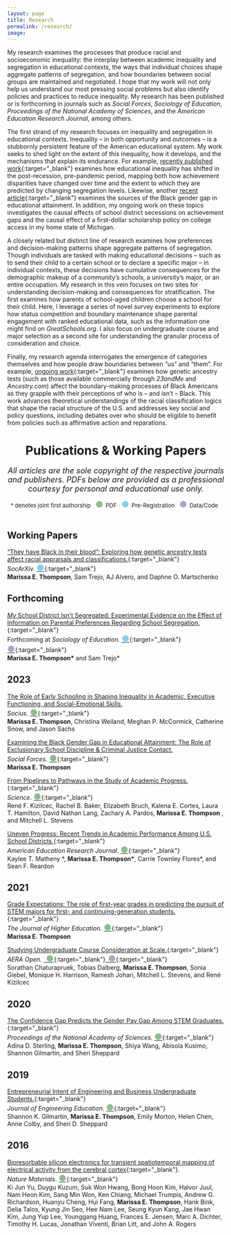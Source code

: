 ```yaml
---
layout: page
title: Research 
permalink: /research/
image:  
---
```


My research examines the processes that produce racial and socioeconomic inequality: the interplay between academic inequality and segregation in educational contexts, the ways that individual choices shape aggregate patterns of segregation, and how boundaries between social groups are maintained and negotiated. I hope that my work will not only help us understand our most pressing social problems but also identify policies and practices to reduce inequality. My research has been published or is forthcoming in journals such as <i>Social Forces</i>, <i>Sociology of Education</i>, <i>Proceedings of the National Academy of Sciences</i>, and the <i>American Education Research Journal</i>, among others. 
 
The first strand of my research focuses on inequality and segregation in educational contexts. Inequality – in both opportunity and outcomes – is a stubbornly persistent feature of the American educational system. My work seeks to shed light on the extent of this inequality, how it develops, and the mechanisms that explain its endurance. For example, [recently published work](https://journals.sagepub.com/doi/10.3102/00028312221134769){:target="_blank"} examines how educational inequality has shifted in the post-recession, pre-pandemic period, mapping both how achievement disparities have changed over time and the extent to which they are predicted by changing segregation levels. Likewise, another [recent article](https://academic.oup.com/sf/advance-article/doi/10.1093/sf/soad110/7252817?utm_source=authortollfreelink&utm_campaign=sf&utm_medium=email&guestAccessKey=d1e2eb36-ec6f-4a90-9009-0f35b2201128){:target="_blank"} examines the sources of the Black gender gap in educational attainment. In addition, my ongoing work on these topics investigates the causal effects of school district secessions on achievement gaps and the causal effect of a first-dollar scholarship policy on college access in my home state of Michigan.
 
A closely related but distinct line of research examines how preferences and decision-making patterns shape aggregate patterns of segregation. Though individuals are tasked with making educational decisions – such as to send their child to a certain school or to declare a specific major – in individual contexts, these decisions have cumulative consequences for the demographic makeup of a community’s schools, a university’s major, or an entire occupation. My research in this vein focuses on two sites for understanding decision-making and consequences for stratification. The first examines how parents of school-aged children choose a school for their child. Here, I leverage a series of novel survey experiments to explore how status competition and boundary maintenance shape parental engagement with ranked educational data, such as the information one might find on <i>GreatSchools.org</i>. I also focus on undergraduate course and major selection as a second site for understanding the granular process of consideration and choice.
 
Finally, my research agenda interrogates the emergence of categories themselves and how people draw boundaries between “us” and “them”. For example, [ongoing work](https://osf.io/preprints/socarxiv/8tnrk/){:target="_blank"} examines how genetic ancestry tests (such as those available commercially through <i>23andMe</i> and <i>Ancestry.com</i>) affect the boundary-making processes of Black Americans as they grapple with their perceptions of who is – and isn’t – Black. This work advances theoretical understandings of the racial classification logics that shape the racial structure of the U.S. and addresses key social and policy questions, including debates over who should be eligible to benefit from policies such as affirmative action and reparations.

# <center>Publications & Working Papers</center>
<i><font size="4"> <center>All articles are the sole copyright of the respective journals and publishers. PDFs below are provided as a professional courtesy for personal and educational use only.</center> </font></i>
 <center> <font size="2">
 * denotes joint first authorship &nbsp;
<span style="font-size: 15pt; color:#8fbc8f;display: inline-block">●&nbsp;</span>PDF &nbsp;
<span style="font-size: 15pt; color:#87ceeb;display: inline-block">●&nbsp;</span>Pre-Registration &nbsp;
<span style="font-size: 15pt; color:#b5a2c8;display: inline-block">●&nbsp;</span>Data/Code &nbsp;
<!--colors -8fbc8f,87ceeb,b5a2c8  -->
 </font>
 </center>
  <br>
  

## Working Papers 

 [“They have Black in their blood”: Exploring how genetic ancestry tests affect racial appraisals and classifications.](https://osf.io/preprints/socarxiv/8tnrk/){:target="_blank"} <br>
 <i>SocArXiv.</i>&nbsp;[<span style="font-size: 15pt; color:#87ceeb">●</span>](https://osf.io/dj9pt/registrations){:target="_blank"}<br>
<b> Marissa E. Thompson</b>, Sam Trejo, AJ Alvero, and Daphne O. Martschenko 

## Forthcoming

 [<i>My</i> School District Isn't Segregated: Experimental Evidence on the Effect of Information on Parental Preferences Regarding School Segregation.](https://osf.io/preprints/socarxiv/2wfjn){:target="_blank"} <br>
 Forthcoming at <i>Sociology of Education.</i>&nbsp;[<span style="font-size: 15pt; color:#87ceeb">●</span>](https://osf.io/ucvt6){:target="_blank"} [<span style="font-size: 15pt; color:#b5a2c8">●</span>](https://github.com/sam-trejo/2023_08_socedu_seg_exp){:target="_blank"}<br>
<b> Marissa E. Thompson\*</b> and Sam Trejo\* 


## 2023 

[The Role of Early Schooling in Shaping Inequality in Academic, Executive Functioning, and Social-Emotional Skills.](https://journals.sagepub.com/doi/full/10.1177/23780231231199375) <br>
 <i>Socius.</i>&nbsp;[<span style="font-size: 15pt; color:#8fbc8f">●</span>](/research/Thompson_Socius_2023.pdf){:target="_blank"}<br>
<b> Marissa E. Thompson</b>, Christina Weiland, Meghan P. McCormick, Catherine Snow, and Jason Sachs 

[Examining the Black Gender Gap in Educational Attainment: The Role of Exclusionary School Discipline & Criminal Justice Contact.](https://academic.oup.com/sf/advance-article/doi/10.1093/sf/soad110/7252817?utm_source=authortollfreelink&utm_campaign=sf&utm_medium=email&guestAccessKey=d1e2eb36-ec6f-4a90-9009-0f35b2201128)<br>
 <i>Social Forces.</i>&nbsp;[<span style="font-size: 15pt; color:#8fbc8f">●</span>](/research/Thompson_SF_2023.pdf){:target="_blank"}<br>
<b> Marissa E. Thompson</b> 

[From Pipelines to Pathways in the Study of Academic Progress.](https://www.science.org/doi/abs/10.1126/science.adg5406?af=R&utm_source=sfmc&utm_medium=email&utm_campaign=SCIeToc&utm_content=alert&et_rid=623440394&et_cid=4710205){:target="_blank"}<br> 
<i>Science</i>.&nbsp;[<span style="font-size: 15pt; color:#8fbc8f">●</span>](/research/Kizilcec_Science_2023.pdf){:target="_blank"}<br>
René F. Kizilcec, Rachel B. Baker, Elizabeth Bruch, Kalena E. Cortes, Laura T. Hamilton, David Nathan Lang, Zachary A. Pardos, <b>Marissa E. Thompson </b>, and Mitchell L. Stevens

[Uneven Progress: Recent Trends in Academic Performance Among U.S. School Districts.](https://journals.sagepub.com/doi/10.3102/00028312221134769){:target="_blank"}<br> 
<i>American Education Research Journal</i>.&nbsp;[<span style="font-size: 15pt; color:#8fbc8f">●</span>](/research/Matheny_AERJ_2023.pdf){:target="_blank"}<br>
Kaylee T. Matheny \*, <b>Marissa E. Thompson\*</b>, Carrie Townley Flores\*, and Sean F. Reardon 

## 2021 

[Grade Expectations: The role of first-year grades in predicting the pursuit of STEM majors for first- and continuing-generation students.](https://www.tandfonline.com/doi/full/10.1080/00221546.2021.1907169){:target="_blank"} <br>
<i>The Journal of Higher Education.</i>&nbsp;[<span style="font-size: 15pt; color:#8fbc8f">●</span>](/research/Thompson_JHE_2021.pdf){:target="_blank"}<br>
<b>Marissa E. Thompson</b>  

[Studying Undergraduate Course Consideration at Scale.](https://journals.sagepub.com/doi/full/10.1177/2332858421991148){:target="_blank"}<br>
<i>AERA Open</i>.&nbsp;[<span style="font-size: 15pt; color:#8fbc8f">&nbsp;●</span>](/research/Chaturapruek_AERAOpen_2021.pdf){:target="_blank"}[<span style="font-size: 15pt; color:#b5a2c8">&nbsp;●</span>](https://www.openicpsr.org/openicpsr/project/130406/version/V1/view;jsessionid=078185F4BFFA1E3983DA91F06B8E66C4){:target="_blank"}<br>
Sorathan Chaturapruek, Tobias Dalberg, <b>Marissa E. Thompson</b>, Sonia Giebel, Monique H. Harrison, Ramesh Johari, Mitchell L. Stevens, and René Kizilcec

## 2020 

[The Confidence Gap Predicts the Gender Pay Gap Among STEM Graduates.](https://www.pnas.org/content/early/2020/11/10/2010269117){:target="_blank"} <br>
<i>Proceedings of the National Academy of Sciences.</i>&nbsp;[<span style="font-size: 15pt; color:#8fbc8f">●</span>](/research/Sterling_PNAS_2020.pdf){:target="_blank"}<br>
Adina D. Sterling, <b>Marissa E. Thompson</b>, Shiya Wang, Abisola Kusimo, Shannon Gilmartin, and Sheri Sheppard

## 2019 

[Entrepreneurial Intent of Engineering and Business Undergraduate Students.](https://onlinelibrary.wiley.com/doi/full/10.1002/jee.20283){:target="_blank"}<br>
<i>Journal of Engineering Education</i>.&nbsp;[<span style="font-size: 15pt; color:#8fbc8f">●</span>](/research/Gilmartin_JEE_2019.pdf){:target="_blank"}<br>
Shannon K. Gilmartin, <b>Marissa E. Thompson</b>, Emily Morton, Helen Chen, Anne Colby, and Sheri D. Sheppard

## 2016 

[Bioresorbable silicon electronics for transient spatiotemporal mapping of electrical activity from the cerebral cortex](https://www.nature.com/articles/nmat4624){:target="_blank"}.<br>
<i>Nature Materials</i>.&nbsp;[<span style="font-size: 15pt; color:#8fbc8f">●</span>](/research/Yu_NatureMaterials_2016.pdf){:target="_blank"}<br>
Ki Jun Yu, Duygu Kuzum, Suk Won Hwang, Bong Hoon Kim, Halvor Juul, Nam Heon Kim, Sang Min Won, Ken Chiang, Michael Trumpis, Andrew G. Richardson, Huanyu Cheng, Hui Fang, <b>Marissa E. Thompson</b>, Hank Bink, Delia Talos, Kyung Jin Seo, Hee Nam Lee, Seung Kyun Kang, Jae Hwan Kim, Jung Yup Lee, Younggang Huang, Frances E. Jensen, Marc A. Dichter, Timothy H. Lucas, Jonathan Viventi, Brian Litt, and John A. Rogers

